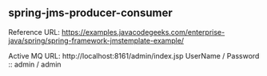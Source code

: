 spring-jms-producer-consumer
---------------------------
Reference URL: https://examples.javacodegeeks.com/enterprise-java/spring/spring-framework-jmstemplate-example/

Active MQ URL: http://localhost:8161/admin/index.jsp
UserName / Password :: admin / admin

